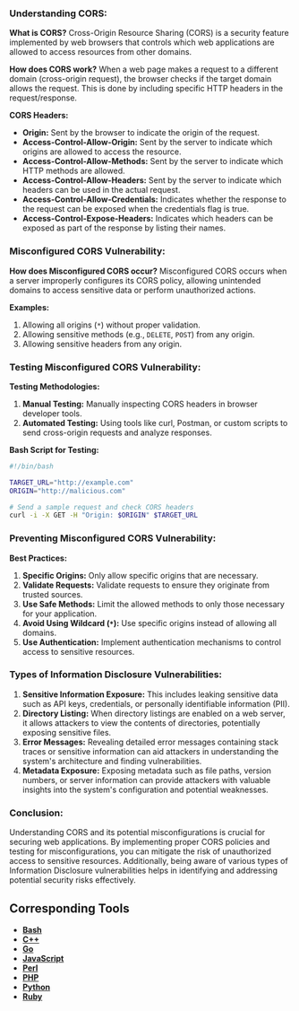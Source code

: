 ### Understanding CORS:

**What is CORS?**
Cross-Origin Resource Sharing (CORS) is a security feature implemented by web browsers that controls which web applications are allowed to access resources from other domains.

**How does CORS work?**
When a web page makes a request to a different domain (cross-origin request), the browser checks if the target domain allows the request. This is done by including specific HTTP headers in the request/response.

**CORS Headers:**
- **Origin:** Sent by the browser to indicate the origin of the request.
- **Access-Control-Allow-Origin:** Sent by the server to indicate which origins are allowed to access the resource.
- **Access-Control-Allow-Methods:** Sent by the server to indicate which HTTP methods are allowed.
- **Access-Control-Allow-Headers:** Sent by the server to indicate which headers can be used in the actual request.
- **Access-Control-Allow-Credentials:** Indicates whether the response to the request can be exposed when the credentials flag is true.
- **Access-Control-Expose-Headers:** Indicates which headers can be exposed as part of the response by listing their names.

### Misconfigured CORS Vulnerability:

**How does Misconfigured CORS occur?**
Misconfigured CORS occurs when a server improperly configures its CORS policy, allowing unintended domains to access sensitive data or perform unauthorized actions.

**Examples:**
1. Allowing all origins (`*`) without proper validation.
2. Allowing sensitive methods (e.g., `DELETE`, `POST`) from any origin.
3. Allowing sensitive headers from any origin.

### Testing Misconfigured CORS Vulnerability:

**Testing Methodologies:**
1. **Manual Testing:** Manually inspecting CORS headers in browser developer tools.
2. **Automated Testing:** Using tools like curl, Postman, or custom scripts to send cross-origin requests and analyze responses.

**Bash Script for Testing:**
```bash
#!/bin/bash

TARGET_URL="http://example.com"
ORIGIN="http://malicious.com"

# Send a sample request and check CORS headers
curl -i -X GET -H "Origin: $ORIGIN" $TARGET_URL
```

### Preventing Misconfigured CORS Vulnerability:

**Best Practices:**
1. **Specific Origins:** Only allow specific origins that are necessary.
2. **Validate Requests:** Validate requests to ensure they originate from trusted sources.
3. **Use Safe Methods:** Limit the allowed methods to only those necessary for your application.
4. **Avoid Using Wildcard (`*`):** Use specific origins instead of allowing all domains.
5. **Use Authentication:** Implement authentication mechanisms to control access to sensitive resources.

### Types of Information Disclosure Vulnerabilities:

1. **Sensitive Information Exposure:** This includes leaking sensitive data such as API keys, credentials, or personally identifiable information (PII).
2. **Directory Listing:** When directory listings are enabled on a web server, it allows attackers to view the contents of directories, potentially exposing sensitive files.
3. **Error Messages:** Revealing detailed error messages containing stack traces or sensitive information can aid attackers in understanding the system's architecture and finding vulnerabilities.
4. **Metadata Exposure:** Exposing metadata such as file paths, version numbers, or server information can provide attackers with valuable insights into the system's configuration and potential weaknesses.

### Conclusion:

Understanding CORS and its potential misconfigurations is crucial for securing web applications. By implementing proper CORS policies and testing for misconfigurations, you can mitigate the risk of unauthorized access to sensitive resources. Additionally, being aware of various types of Information Disclosure vulnerabilities helps in identifying and addressing potential security risks effectively.

## Corresponding Tools

- [**Bash**](https://github.com/saidehossain/Hacking_Tools/blob/main/hacking_with_bash/CORS.sh)
- [**C++**](https://github.com/saidehossain/Hacking_Tools/blob/main/hacking_with_c%2B%2B/CORS.cpp)
- [**Go**](https://github.com/saidehossain/Hacking_Tools/blob/main/hacking_with_go/CORS.go)
- [**JavaScript**](https://github.com/saidehossain/Hacking_Tools/blob/main/hacking_with_perl/CORS.pl)
- [**Perl**](https://github.com/saidehossain/Hacking_Tools/blob/main/hacking_with_perl/CORS.pl)
- [**PHP**](https://github.com/saidehossain/Hacking_Tools/blob/main/hacking_with_php/CORS.php)
- [**Python**](https://github.com/saidehossain/Hacking_Tools/blob/main/hacking_with_python/CORS.py)
- [**Ruby**](https://github.com/saidehossain/Hacking_Tools/blob/main/hacking_with_ruby/CORS.rb)

